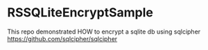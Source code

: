 RSSQLiteEncryptSample
=====================

This repo demonstrated HOW to encrypt a sqlite db using sqlcipher https://github.com/sqlcipher/sqlcipher

